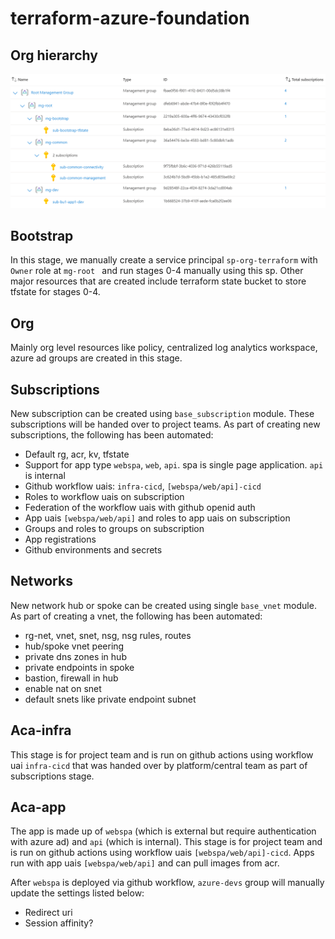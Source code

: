 # terraform-azure-foundation

## Org hierarchy

![Alt text](images/image.png)

## Bootstrap
In this stage, we manually create a service principal ```sp-org-terraform``` with ```Owner``` role at ```mg-root ``` and run stages 0-4 manually using this sp. Other major resources that are created include terraform state bucket to store tfstate for stages 0-4.

## Org
Mainly org level resources like policy, centralized log analytics workspace, azure ad groups are created in this stage. 

## Subscriptions
New subscription can be created using ```base_subscription``` module. These subscriptions will be handed over to project teams. As part of creating new subscriptions, the following has been automated:
- Default rg, acr, kv, tfstate
- Support for app type ```webspa```, ```web```, ```api```. spa is single page application. ```api``` is internal
- Github workflow uais: ```infra-cicd```, ```[webspa/web/api]-cicd```
- Roles to workflow uais on subscription
- Federation of the workflow uais with github openid auth
- App uais ```[webspa/web/api]``` and roles to app uais on subscription 
- Groups and roles to groups on subscription
- App registrations
- Github environments and secrets

## Networks
New network hub or spoke can be created using single ```base_vnet``` module. As part of creating a vnet, the following has been automated:
- rg-net, vnet, snet, nsg, nsg rules, routes
- hub/spoke vnet peering
- private dns zones in hub
- private endpoints in spoke 
- bastion, firewall in hub
- enable nat on snet
- default snets like private endpoint subnet

## Aca-infra
This stage is for project team and is run on github actions using workflow uai ```infra-cicd``` that was handed over by platform/central team as part of subscriptions stage.

## Aca-app
The app is made up of ```webspa``` (which is external but require authentication with azure ad) and ```api``` (which is internal). This stage is for project team and is run on github actions using workflow uais ```[webspa/web/api]-cicd```. Apps run with app uais ```[webspa/web/api]``` and can pull images from acr. 

After ```webspa``` is deployed via github workflow, ```azure-devs``` group will manually update the settings listed below:
- Redirect uri
- Session affinity?
